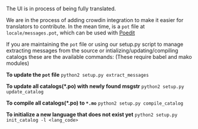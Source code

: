 The UI is in process of being fully translated.

We are in the process of adding crowdin integration to make it easier for translators to contribute.
In the mean time, is a `pot` file at `locale/messages.pot`, which can be used with [Poedit](https://poedit.net/)

If you are maintaining the `pot` file or using our setup.py script to manage extracting messages from the source or intializing/updating/compiling catalogs these are the available commands:
(These require babel and mako modules)

__To update the `pot` file__
`python2 setup.py extract_messages`

__To update all catalogs(*.po) with newly found msgstr__
`python2 setup.py update_catalog`

__To compile all catalogs(*.po) to `*.mo`__
`python2 setup.py compile_catalog`

__To initialize a new language that does not exist yet__
`python2 setup.py init_catalog -l <lang_code>`